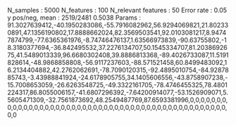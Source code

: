 N_samples                     : 5000
N_features                    : 100
N_relevant features           : 50
Error rate                    : 0.05
y pos/neg, mean               : 2519/2481 0.5038
Params                        : 91.3027639412,-40.1950283086,-55.7916082962,56.9294069821,21.802330891,47.1356190802,17.8888662024,82.3569503541,92.0103081217,8.94747874799,-77.6365361976,-8.74746476137,1.63566973839,-90.63755802,-18.3180377694,-36.842495532,37.2276134707,50.1545334707,81.2038692675,41.5489013339,96.6680302408,39.8886813368,-89.4026733087,11.5191828614,-48.9868858808,-56.9117237603,-88.571521458,60.8499483092,16.2134404882,42.2762062691,-78.7090120315,-92.4895010754,-84.9287885743,-3.43988841924,-24.6178905755,34.1405606556,-43.8758907238,-15.7008653059,-26.6263548725,-49.3322161705,-78.4746455325,78.4801224317,86.8055006157,-41.6807296392,-7.64200914077,-53.1526909071,5.5605471309,-32.7561873692,48.2549487769,87.6593381996,0,0,0,0,0,0,0,0,0,0,0,0,0,0,0,0,0,0,0,0,0,0,0,0,0,0,0,0,0,0,0,0,0,0,0,0,0,0,0,0,0,0,0,0,0,0,0,0,0,0
